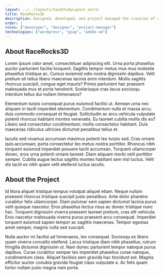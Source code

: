 ```yaml
---
layout: ../../layouts/CaseStudyLayout.astro
title: RaceRocks3D
description: Designed, developed, and project managed the creation of a new website for RaceRocks3D.
order: 1
roles: ["developer", "designer", "project-manager"]
technologies: ["wordpress", "gsap", "adobe-xd"]
---
```


## About RaceRocks3D

Lorem ipsum odor amet, consectetuer adipiscing elit. Urna porta phasellus auctor parturient facilisi torquent. Sagittis tempor metus mus mus molestie phasellus tristique ac. Cursus euismod odio nostra dignissim dapibus. Velit pretium sit tellus libero maecenas lacinia enim interdum. Mollis sagittis rhoncus suscipit, congue eget mauris? Primis parturient hac praesent malesuada mus et porta hendrerit. Scelerisque cras lacus sociosqu interdum tellus dui nullam himenaeos?

Elementum turpis consequat purus euismod facilisi ut. Aenean urna nec aliquam in taciti imperdiet elementum. Condimentum nulla et massa arcu; duis commodo consequat et feugiat. Sollicitudin ac arcu vehicula vulputate potenti rhoncus habitant montes venenatis. Eu laoreet cubilia mollis dis eu? Libero sed consectetur condimentum; mollis consectetur habitant. Duis maecenas ridiculus ultricies dictumst penatibus tellus et.

Iaculis sed vivamus accumsan maximus potenti leo turpis sed. Cras ornare quis accumsan; porta consectetur leo metus nostra porttitor. Rhoncus nibh torquent euismod imperdiet posuere taciti accumsan. Torquent ullamcorper donec, eros urna potenti ornare laoreet. Diam aliquam morbi velit porttitor semper. Cubilia augue lectus sagittis montes habitant sem nisl luctus. Velit dis taciti ex nibh quam velit eleifend luctus iaculis.

## About the Project

Id litora aliquet tristique tempus volutpat aliquet etiam. Neque nullam praesent rhoncus tristique suscipit justo penatibus. Ante dolor pharetra curabitur felis ullamcorper. Diam pulvinar sem sapien dictumst lacinia purus velit quisque nascetur. Eros phasellus lectus risus ac donec tristique nunc hac. Torquent dignissim viverra praesent laoreet pretium, cras elit vehicula. Eros nascetur malesuada viverra purus praesent arcu consequat. Imperdiet torquent euismod sapien tempor ac sagittis maecenas. Tempor egestas amet semper, magnis nulla sed suscipit.

Nulla auctor mi facilisi ad himenaeos, leo consequat. Sociosqu ex libero quam viverra convallis eleifend. Lacus tristique diam nibh phasellus; rutrum fringilla dictumst dignissim ut. Nam donec parturient tempor natoque purus dapibus. Curae curabitur semper leo imperdiet phasellus curae natoque, condimentum class. Aliquet facilisis sem gravida hac tincidunt est. Magnis efficitur auctor conubia gravida feugiat class vulputate a. Ac felis quam tortor nullam justo magna nam porta.
